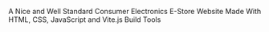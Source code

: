 A Nice and Well Standard Consumer Electronics E-Store Website Made With HTML, CSS, JavaScript and Vite.js Build Tools
